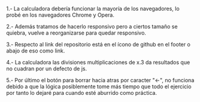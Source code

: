 1.- La calculadora debería funcionar la mayoría de los navegadores, lo probé en los navegadores Chrome y Opera.

2.- Además tratamos de hacerlo responsivo pero a ciertos tamaño se quiebra, vuelve a reorganizarse para quedar responsivo.

3.- Respecto al link del repositorio está en el ícono de github en el footer o abajo de eso como link. 

4.- La calculadora las divisiones multiplicaciones de x.3 da resultados que no cuadran por un defecto de js.

5.- Por último el botón para borrar hacia atras por caracter "<-", no funciona debido a que la lógica posiblemente tome más tiempo que todo el ejercicio
por tanto lo dejaré para cuando esté aburrido como práctica.